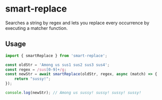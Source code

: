 # smart-replace

Searches a string by regex and lets you replace every occurrence by executing a matcher function.

## Usage

```js
import { smartReplace } from 'smart-replace';

const oldStr = 'Among us sus1 sus2 sus3 sus4';
const regex = /sus[0-9]+/g;
const newStr = await smartReplace(oldStr, regex, async (match) => {
    return "sussy!";
});

console.log(newStr); // Among us sussy! sussy! sussy! sussy!
```
